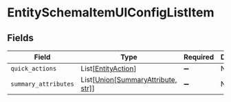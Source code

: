 # EntitySchemaItemUIConfigListItem


## Fields

| Field                                                                                                          | Type                                                                                                           | Required                                                                                                       | Description                                                                                                    |
| -------------------------------------------------------------------------------------------------------------- | -------------------------------------------------------------------------------------------------------------- | -------------------------------------------------------------------------------------------------------------- | -------------------------------------------------------------------------------------------------------------- |
| `quick_actions`                                                                                                | List[[EntityAction](../../models/shared/entityaction.md)]                                                      | :heavy_minus_sign:                                                                                             | N/A                                                                                                            |
| `summary_attributes`                                                                                           | List[[Union[SummaryAttribute, str]](../../models/shared/entityschemaitemuiconfiglistitemsummaryattributes.md)] | :heavy_minus_sign:                                                                                             | N/A                                                                                                            |